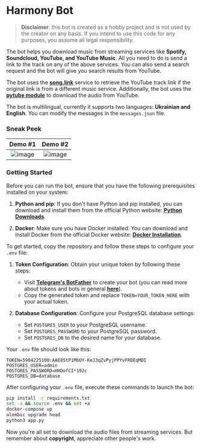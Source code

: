 # Harmony Bot

> **Disclaimer**: this bot is created as a hobby project and is not used by the creator on any basis. If you intend to use this code for any purposes, you assume all legal responsibility.

The bot helps you download music from streaming services like **Spotify, Soundcloud, YouTube, and YouTube Music**. All you need to do is send a link to the track on any of the above services. You can also send a search request and the bot will give you search results from YouTube.

The bot uses the **[song.link](https://song.link/)** service to retrieve the YouTube track link if the original link is from a different music service. Additionally, the bot uses the **[pytube module](https://github.com/pytube/pytube/tree/master)** to download the audio from YouTube.

The bot is multilingual, currently it supports two languages: **Ukrainian and English**. You can modify the messages in the `messages.json` file.
### Sneak Peek

|                   Demo #1                    |                   Demo #2                    |
|:--------------------------------------------:|:--------------------------------------------:|
| ![image](https://i.ibb.co/yS6cyJg/image.png) | ![image](https://i.ibb.co/RQL0x7t/image.png) |

### Getting Started
Before you can run the bot, ensure that you have the following prerequisites installed on your system:

1. **Python and pip**: If you don't have Python and pip installed, you can download and install them from the official Python website: **[Python Downloads](https://www.python.org/downloads/)**.

2. **Docker**: Make sure you have Docker installed. You can download and install Docker from the official Docker website: **[Docker Installation](https://docs.docker.com/get-docker/)**.

To get started, copy the repository and follow these steps to configure your `.env` file:

1. **Token Configuration**: Obtain your unique token by following these steps:
   - Visit **[Telegram's BotFather](https://t.me/BotFather)** to create your bot (you can read more about tokens and bots in general **[here](https://core.telegram.org/bots)**).
   - Copy the generated token and replace `TOKEN=YOUR_TOKEN_HERE` with your actual token.

2. **Database Configuration**: Configure your PostgreSQL database settings:
   - Set `POSTGRES_USER` to your PostgreSQL username.
   - Set `POSTGRES_PASSWORD` to your PostgreSQL password.
   - Set `POSTGRES_DB` to the desired name for your database.

Your `.env` file should look like this:

```plaintext
TOKEN=5904225100:AAE85tP1MbUY-KeJ3qZvPyjPPYvFROEqMDI
POSTGRES_USER=admin
POSTGRES_PASSWORD=HHDofCI*192c
POSTGRES_DB=database
```
After configuring your `.env` file, execute these commands to launch the bot:

``` bash
pip install -r requirements.txt
set -a && source .env && set +a
docker-compose up
alembic upgrade head
python3 app.py
```

Now you're all set to download the audio files from streaming services. But remember about **copyright**, appreciate other people's work.